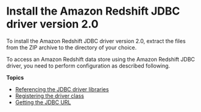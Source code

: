 # Install the Amazon Redshift JDBC driver version 2\.0<a name="jdbc20-install-driver"></a>

To install the Amazon Redshift JDBC driver version 2\.0, extract the files from the ZIP archive to the directory of your choice\. 

To access an Amazon Redshift data store using the Amazon Redshift JDBC driver, you need to perform configuration as described following\.

**Topics**
+ [Referencing the JDBC driver libraries](jdbc20-driver-libraries.md)
+ [Registering the driver class](jdbc20-register-driver-class.md)
+ [Getting the JDBC URL](jdbc20-obtain-url.md)